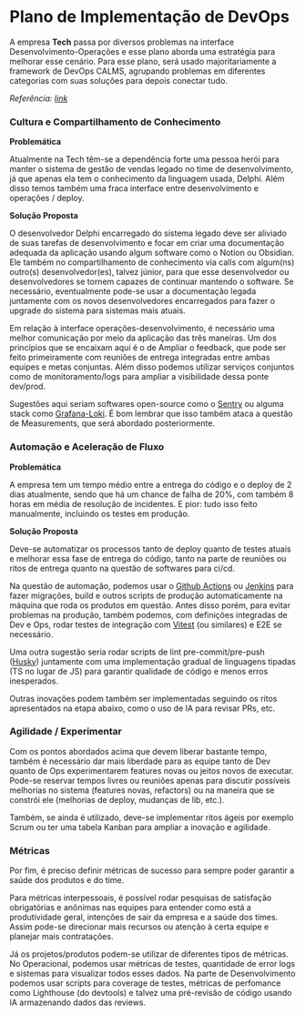 # Plano de Implementação de DevOps
A empresa **Tech** passa por diversos problemas na interface Desenvolvimento-Operações e esse plano aborda uma estratégia para melhorar esse cenário. Para esse plano, será usado majoritariamente a framework de DevOps CALMS, agrupando problemas em diferentes categorias com suas soluções para depois conectar tudo.

*Referência: [link](https://efficient-sloth-d85.notion.site/Desafio-Implementa-o-de-Pr-ticas-DevOps-em-um-Ambiente-Empresarial-Fict-cio-bd3b6b458a5b470d8902f54fdb801cb8)*

### Cultura e Compartilhamento de Conhecimento 
**Problemática**

Atualmente na Tech têm-se a dependência forte uma pessoa herói para manter o sistema de gestão de vendas legado no time de desenvolvimento, já que apenas ela tem o conhecimento da linguagem usada, Delphi. Além disso temos também uma fraca interface entre desenvolvimento e operações / deploy.

**Solução Proposta**

O desenvolvedor Delphi encarregado do sistema legado deve ser aliviado de suas tarefas de desenvolvimento e focar em criar uma documentação adequada da aplicação usando algum software como o Notion ou Obsidian. Ele também no compartilhamento de conhecimento via calls com algum(ns) outro(s) desenvolvedor(es), talvez júnior, para que esse desenvolvedor ou desenvolvedores se tornem capazes de continuar mantendo o software. Se necessário, eventualmente pode-se usar a documentação legada juntamente com os novos desenvolvedores encarregados para fazer o upgrade do sistema para sistemas mais atuais.

Em relação à interface operações-desenvolvimento, é necessário uma melhor comunicação por meio da aplicação das três maneiras. Um dos princípios que se encaixam aqui é o de Ampliar o feedback, que pode ser feito primeiramente com reuniões de entrega integradas entre ambas equipes e metas conjuntas. Além disso podemos utilizar serviços conjuntos como de monitoramento/logs para ampliar a visibilidade dessa ponte dev/prod.

Sugestões aqui seriam softwares open-source como o [Sentry](https://sentry.io/welcome/) ou alguma stack como [Grafana-Loki](https://grafana.com/oss/loki/). É bom lembrar que isso também ataca a questão de Measurements, que será abordado posteriormente.

### Automação e Aceleração de Fluxo
**Problemática**

A empresa tem um tempo médio entre a entrega do código e o deploy de 2 dias atualmente, sendo que há um chance de falha de 20%, com também 8 horas em média de resolução de incidentes. E pior: tudo isso feito manualmente, incluindo os testes em produção.

**Solução Proposta**

Deve-se automatizar os processos tanto de deploy quanto de testes atuais e melhorar essa fase de entrega do código, tanto na parte de reuniões ou ritos de entrega quanto na questão de softwares para ci/cd.

Na questão de automação, podemos usar o [Github Actions](https://github.com/features/actions) ou [Jenkins](https://www.jenkins.io/) para fazer migrações, build e outros scripts de produção automaticamente na máquina que roda os produtos em questão. Antes disso porém, para evitar problemas na produção, também podemos, com definições integradas de Dev e Ops, rodar testes de integração com [Vitest](https://vitest.dev/) (ou similares) e E2E se necessário.

Uma outra sugestão seria rodar scripts de lint pre-commit/pre-push ([Husky](https://typicode.github.io/husky/)) juntamente com uma implementação gradual de linguagens tipadas (TS no lugar de JS) para garantir qualidade de código e menos erros inesperados.

Outras inovações podem também ser implementadas seguindo os ritos apresentados na etapa abaixo, como o uso de IA para revisar PRs, etc.

### Agilidade / Experimentar
Com os pontos abordados acima que devem liberar bastante tempo, também é necessário dar mais liberdade para as equipe tanto de Dev quanto de Ops experimentarem features novas ou jeitos novos de executar. Pode-se reservar tempos livres ou reuniões apenas para discutir possíveis melhorias no sistema (features novas, refactors) ou na maneira que se constrói ele (melhorias de deploy, mudanças de lib, etc.).

Também, se ainda é utilizado, deve-se implementar ritos ágeis por exemplo Scrum ou ter uma tabela Kanban para ampliar a inovação e agilidade.

### Métricas
Por fim, é preciso definir métricas de sucesso para sempre poder garantir a saúde dos produtos e do time.

Para métricas interpessoais, é possível rodar pesquisas de satisfação obrigatórias e anônimas nas equipes para entender como está a produtividade geral, intenções de sair da empresa e a saúde dos times. Assim pode-se direcionar mais recursos ou atenção à certa equipe e planejar mais contratações.

Já os projetos/produtos podem-se utilizar de diferentes tipos de métricas. No Operacional, podemos usar métricas de testes, quantidade de error logs e sistemas para visualizar todos esses dados. Na parte de Desenvolvimento podemos usar scripts para coverage de testes, métricas de perfomance como Lighthouse (do devtools) e talvez uma pré-revisão de código usando IA armazenando dados das reviews.